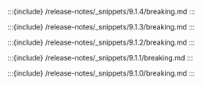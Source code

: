 :::{include} /release-notes/_snippets/9.1.4/breaking.md
:::

:::{include} /release-notes/_snippets/9.1.3/breaking.md
:::

:::{include} /release-notes/_snippets/9.1.2/breaking.md
:::

:::{include} /release-notes/_snippets/9.1.1/breaking.md
:::

:::{include} /release-notes/_snippets/9.1.0/breaking.md
:::
